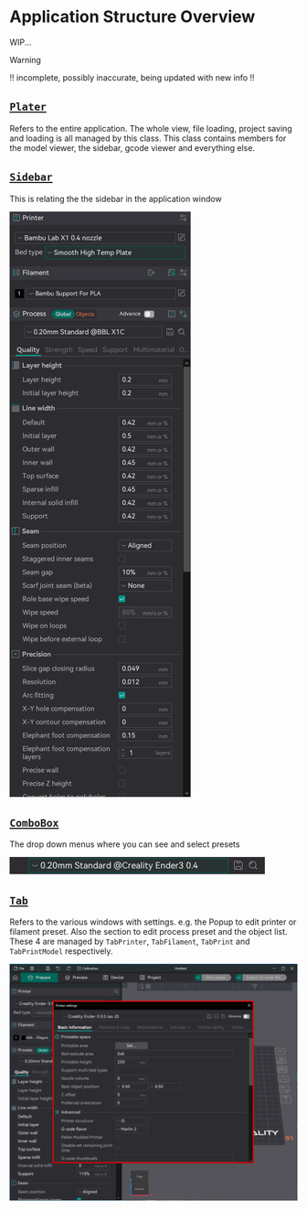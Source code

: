 # Application Structure Overview

WIP...

> [!WARNING]
> !! incomplete, possibly inaccurate, being updated with new info !!

## [`Plater`](https://github.com/SoftFever/OrcaSlicer/blob/main/src/slic3r/GUI/Plater.hpp)

Refers to the entire application. The whole view, file loading, project saving and loading is all managed by this class. This class contains members for the model viewer, the sidebar, gcode viewer and everything else.

## [`Sidebar`](https://github.com/SoftFever/OrcaSlicer/blob/main/src/slic3r/GUI/Plater.hpp)

This is relating the the sidebar in the application window

![full-sidebar](https://github.com/SoftFever/OrcaSlicer/blob/main/doc/images/full-sidebar.png?raw=true)

## [`ComboBox`](https://github.com/SoftFever/OrcaSlicer/blob/main/src/slic3r/GUI/Widgets/ComboBox.hpp)

The drop down menus where you can see and select presets

![combobox](https://github.com/SoftFever/OrcaSlicer/blob/main/doc/images/combobox.png?raw=true)

## [`Tab`](https://github.com/SoftFever/OrcaSlicer/blob/main/src/slic3r/GUI/Tab.hpp)

Refers to the various windows with settings. e.g. the Popup to edit printer or filament preset. Also the section to edit process preset and the object list. These 4 are managed by `TabPrinter`, `TabFilament`, `TabPrint` and `TabPrintModel` respectively.

![tab-popup](https://github.com/SoftFever/OrcaSlicer/blob/main/doc/images/tab-popup.png?raw=true)
